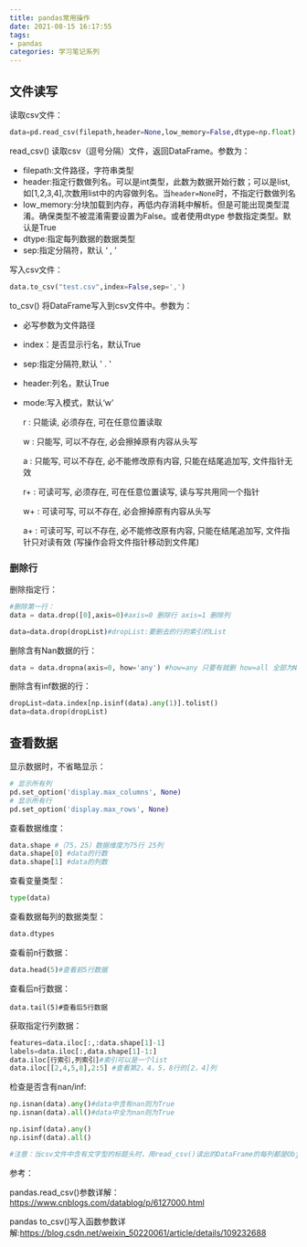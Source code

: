 ```yaml
---
title: pandas常用操作
date: 2021-08-15 16:17:55
tags:
- pandas
categories: 学习笔记系列
---
```


## 文件读写

读取csv文件：

```python
data=pd.read_csv(filepath,header=None,low_memory=False,dtype=np.float)
```

read_csv()	读取csv（逗号分隔）文件，返回DataFrame。参数为：

- filepath:文件路径，字符串类型
- header:指定行数做列名。可以是int类型，此数为数据开始行数；可以是list,如[1,2,3,4],次数用list中的内容做列名。当`header=None`时，不指定行数做列名
- low_memory:分块加载到内存，再低内存消耗中解析。但是可能出现类型混淆。确保类型不被混淆需要设置为False。或者使用dtype 参数指定类型。默认是True
- dtype:指定每列数据的数据类型
- sep:指定分隔符，默认 ‘ , ’

写入csv文件：

```python
data.to_csv("test.csv",index=False,sep=',')
```

to_csv()	将DataFrame写入到csv文件中。参数为：

- 必写参数为文件路径

- index：是否显示行名，默认True

- sep:指定分隔符,默认 ' . '

- header:列名，默认True

- mode:写入模式，默认‘w’

  r : 只能读, 必须存在, 可在任意位置读取

  w : 只能写, 可以不存在, 必会擦掉原有内容从头写

  a : 只能写, 可以不存在, 必不能修改原有内容, 只能在结尾追加写, 文件指针无效

  r+ : 可读可写, 必须存在, 可在任意位置读写, 读与写共用同一个指针

  w+ : 可读可写, 可以不存在, 必会擦掉原有内容从头写

  a+ : 可读可写, 可以不存在, 必不能修改原有内容, 只能在结尾追加写, 文件指针只对读有效 (写操作会将文件指针移动到文件尾)

### 删除行

删除指定行：

```python
#删除第一行：
data = data.drop([0],axis=0)#axis=0 删除行 axis=1 删除列

data=data.drop(dropList)#dropList:要删去的行的索引的List
```

删除含有Nan数据的行：

```python
data = data.dropna(axis=0, how='any') #how=any 只要有就删 how=all 全部为Nan才删
```

删除含有inf数据的行：

```python
dropList=data.index[np.isinf(data).any(1)].tolist()
data=data.drop(dropList)
```

## 查看数据

显示数据时，不省略显示：

```python
# 显示所有列
pd.set_option('display.max_columns', None)
# 显示所有行
pd.set_option('display.max_rows', None)
```

查看数据维度：

```python
data.shape #（75，25）数据维度为75行 25列  
data.shape[0] #data的行数
data.shape[1] #data的列数
```

查看变量类型：

```python
type(data)
```

查看数据每列的数据类型：

```python
data.dtypes
```

查看前n行数据：

```python
data.head(5)#查看前5行数据
```

查看后n行数据：

```
data.tail(5)#查看后5行数据
```

获取指定行列数据：

```python
features=data.iloc[:,:data.shape[1]-1]
labels=data.iloc[:,data.shape[1]-1:]
data.iloc[行索引,列索引]#索引可以是一个list
data.iloc[[2,4,5,8],2:5] #查看第2，4，5，8行的[2，4]列
```

检查是否含有nan/inf:

```python
np.isnan(data).any()#data中含有nan则为True
np.isnan(data).all()#data中全为nan则为True

np.isinf(data).any()
np.isinf(data).all()

#注意：当csv文件中含有文字型的标题头时，用read_csv()读出的DataFrame的每列都是Object类型，此时无法用np.isinf()方法，该方法的参数要是数字类型。此时，可以把标题删了，重新存一个csv再重新读新csv，当不含文字数据时，read_csv()读出的DataFrame中的列就是数字类型。
```

参考：

pandas.read_csv()参数详解：https://www.cnblogs.com/datablog/p/6127000.html

pandas to_csv()写入函数参数详解:https://blog.csdn.net/weixin_50220061/article/details/109232688

